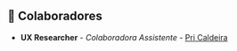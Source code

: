 ## 🤝 Colaboradores

* **UX Researcher** - *Colaboradora Assistente* - [Pri Caldeira](https://github.com/priCaldeira)
